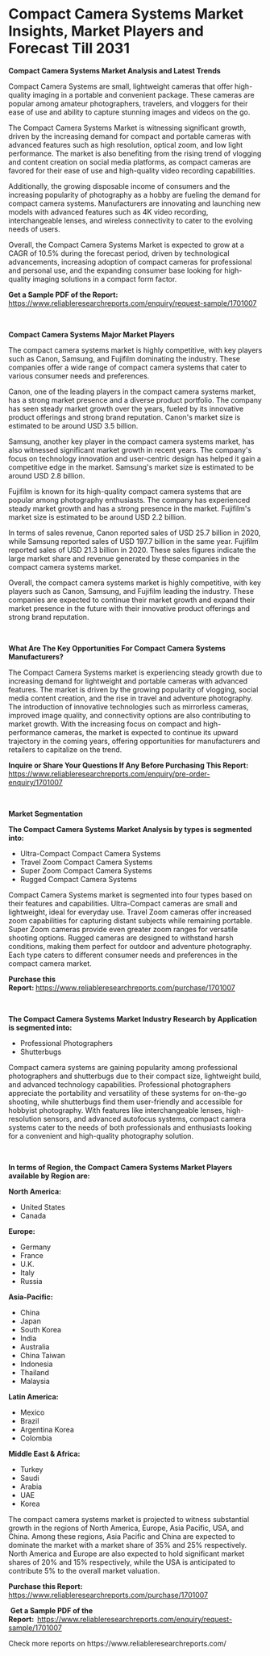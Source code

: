<p><h1>Compact Camera Systems Market Insights, Market Players and Forecast Till 2031</h1></p><p><strong>Compact Camera Systems Market Analysis and Latest Trends</strong></p>
<p><p>Compact Camera Systems are small, lightweight cameras that offer high-quality imaging in a portable and convenient package. These cameras are popular among amateur photographers, travelers, and vloggers for their ease of use and ability to capture stunning images and videos on the go.</p><p>The Compact Camera Systems Market is witnessing significant growth, driven by the increasing demand for compact and portable cameras with advanced features such as high resolution, optical zoom, and low light performance. The market is also benefiting from the rising trend of vlogging and content creation on social media platforms, as compact cameras are favored for their ease of use and high-quality video recording capabilities.</p><p>Additionally, the growing disposable income of consumers and the increasing popularity of photography as a hobby are fueling the demand for compact camera systems. Manufacturers are innovating and launching new models with advanced features such as 4K video recording, interchangeable lenses, and wireless connectivity to cater to the evolving needs of users.</p><p>Overall, the Compact Camera Systems Market is expected to grow at a CAGR of 10.5% during the forecast period, driven by technological advancements, increasing adoption of compact cameras for professional and personal use, and the expanding consumer base looking for high-quality imaging solutions in a compact form factor.</p></p>
<p><strong>Get a Sample PDF of the Report:&nbsp;</strong> <a href="https://www.reliableresearchreports.com/enquiry/request-sample/1701007">https://www.reliableresearchreports.com/enquiry/request-sample/1701007</a></p>
<p>&nbsp;</p>
<p><strong>Compact Camera Systems Major Market Players</strong></p>
<p><p>The compact camera systems market is highly competitive, with key players such as Canon, Samsung, and Fujifilm dominating the industry. These companies offer a wide range of compact camera systems that cater to various consumer needs and preferences.</p><p>Canon, one of the leading players in the compact camera systems market, has a strong market presence and a diverse product portfolio. The company has seen steady market growth over the years, fueled by its innovative product offerings and strong brand reputation. Canon's market size is estimated to be around USD 3.5 billion.</p><p>Samsung, another key player in the compact camera systems market, has also witnessed significant market growth in recent years. The company's focus on technology innovation and user-centric design has helped it gain a competitive edge in the market. Samsung's market size is estimated to be around USD 2.8 billion.</p><p>Fujifilm is known for its high-quality compact camera systems that are popular among photography enthusiasts. The company has experienced steady market growth and has a strong presence in the market. Fujifilm's market size is estimated to be around USD 2.2 billion.</p><p>In terms of sales revenue, Canon reported sales of USD 25.7 billion in 2020, while Samsung reported sales of USD 197.7 billion in the same year. Fujifilm reported sales of USD 21.3 billion in 2020. These sales figures indicate the large market share and revenue generated by these companies in the compact camera systems market.</p><p>Overall, the compact camera systems market is highly competitive, with key players such as Canon, Samsung, and Fujifilm leading the industry. These companies are expected to continue their market growth and expand their market presence in the future with their innovative product offerings and strong brand reputation.</p></p>
<p>&nbsp;</p>
<p><strong>What Are The Key Opportunities For Compact Camera Systems Manufacturers?</strong></p>
<p><p>The Compact Camera Systems market is experiencing steady growth due to increasing demand for lightweight and portable cameras with advanced features. The market is driven by the growing popularity of vlogging, social media content creation, and the rise in travel and adventure photography. The introduction of innovative technologies such as mirrorless cameras, improved image quality, and connectivity options are also contributing to market growth. With the increasing focus on compact and high-performance cameras, the market is expected to continue its upward trajectory in the coming years, offering opportunities for manufacturers and retailers to capitalize on the trend.</p></p>
<p><strong>Inquire or Share Your Questions If Any Before Purchasing This Report:</strong> <a href="https://www.reliableresearchreports.com/enquiry/pre-order-enquiry/1701007">https://www.reliableresearchreports.com/enquiry/pre-order-enquiry/1701007</a></p>
<p>&nbsp;</p>
<p><strong>Market Segmentation</strong></p>
<p><strong>The Compact Camera Systems Market Analysis by types is segmented into:</strong></p>
<p><ul><li>Ultra-Compact Compact Camera Systems</li><li>Travel Zoom Compact Camera Systems</li><li>Super Zoom Compact Camera Systems</li><li>Rugged Compact Camera Systems</li></ul></p>
<p><p>Compact Camera Systems market is segmented into four types based on their features and capabilities. Ultra-Compact cameras are small and lightweight, ideal for everyday use. Travel Zoom cameras offer increased zoom capabilities for capturing distant subjects while remaining portable. Super Zoom cameras provide even greater zoom ranges for versatile shooting options. Rugged cameras are designed to withstand harsh conditions, making them perfect for outdoor and adventure photography. Each type caters to different consumer needs and preferences in the compact camera market.</p></p>
<p><strong>Purchase this Report:&nbsp;</strong><a href="https://www.reliableresearchreports.com/purchase/1701007">https://www.reliableresearchreports.com/purchase/1701007</a></p>
<p>&nbsp;</p>
<p><strong>The Compact Camera Systems Market Industry Research by Application is segmented into:</strong></p>
<p><ul><li>Professional Photographers</li><li>Shutterbugs</li></ul></p>
<p><p>Compact camera systems are gaining popularity among professional photographers and shutterbugs due to their compact size, lightweight build, and advanced technology capabilities. Professional photographers appreciate the portability and versatility of these systems for on-the-go shooting, while shutterbugs find them user-friendly and accessible for hobbyist photography. With features like interchangeable lenses, high-resolution sensors, and advanced autofocus systems, compact camera systems cater to the needs of both professionals and enthusiasts looking for a convenient and high-quality photography solution.</p></p>
<p>&nbsp;</p>
<p><strong>In terms of Region, the Compact Camera Systems Market Players available by Region are:</strong></p>
<p>
    <p> <strong> North America: </strong>
        <ul>
            <li>United States</li>
            <li>Canada</li>
        </ul>
        </p> 
    <p> <strong> Europe: </strong>
        <ul>
            <li>Germany</li>
            <li>France</li>
            <li>U.K.</li>
            <li>Italy</li>
            <li>Russia</li>
        </ul>
        </p> 
    <p> <strong> Asia-Pacific: </strong>
        <ul>
            <li>China</li>
            <li>Japan</li>
            <li>South Korea</li>
            <li>India</li>
            <li>Australia</li>
            <li>China Taiwan</li>
            <li>Indonesia</li>
            <li>Thailand</li>
            <li>Malaysia</li>
        </ul>
        </p> 
    <p> <strong> Latin America: </strong>
        <ul>
            <li>Mexico</li>
            <li>Brazil</li>
            <li>Argentina Korea</li>
            <li>Colombia</li>
        </ul>
        </p> 
    <p> <strong> Middle East & Africa: </strong>
        <ul>
            <li>Turkey</li>
            <li>Saudi</li>
            <li>Arabia</li>
            <li>UAE</li>
            <li>Korea</li>
        </ul>
    </p>
    </p>
<p><p>The compact camera systems market is projected to witness substantial growth in the regions of North America, Europe, Asia Pacific, USA, and China. Among these regions, Asia Pacific and China are expected to dominate the market with a market share of 35% and 25% respectively. North America and Europe are also expected to hold significant market shares of 20% and 15% respectively, while the USA is anticipated to contribute 5% to the overall market valuation.</p></p>
<p><strong>Purchase this Report: </strong><a href="https://www.reliableresearchreports.com/purchase/1701007">https://www.reliableresearchreports.com/purchase/1701007</a></p>
<p>&nbsp;<strong>Get a Sample PDF of the Report:&nbsp;&nbsp;</strong><a href="https://www.reliableresearchreports.com/enquiry/request-sample/1701007">https://www.reliableresearchreports.com/enquiry/request-sample/1701007</a></p>
<p><strong></strong></p>
<p>Check more reports on https://www.reliableresearchreports.com/</p>